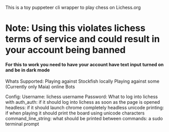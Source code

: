 This is a toy puppeteer cli wrapper to play chess on Lichess.org
# Note: Using this violates lichess terms of service and could result in your account being banned
#### For this to work you need to have your account have text input turned on and be in dark mode
Whats Supported:
    Playing against Stockfish locally
    Playing against some (Currently only Maia) online Bots

Config:
    Username: lichess username
    Password: What to log into lichess with
    auth_auth: if it should log into lichess as soon as the page is opened
    headless: if it should launch chrome completely headless
    unicode printing: if when playing it should print the board using unicode characters
    command_line_string: what should be printed between commands: a sudo terminal prompt